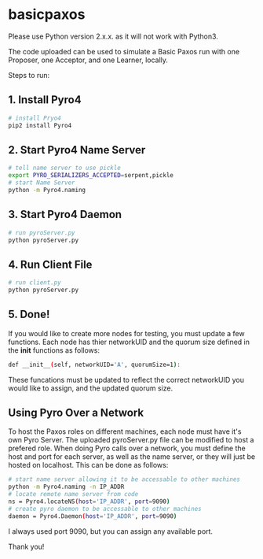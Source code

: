 # basicpaxos

Please use Python version 2.x.x. as it will not work with Python3.

The code uploaded can be used to simulate a Basic Paxos run with one Proposer, one Acceptor, and one Learner, locally.

Steps to run:
## 1. Install Pyro4
``` bash
# install Pryo4
pip2 install Pyro4
```
## 2. Start Pyro4 Name Server
``` bash
# tell name server to use pickle
export PYRO_SERIALIZERS_ACCEPTED=serpent,pickle
# start Name Server
python -m Pyro4.naming
```
## 3. Start Pyro4 Daemon
``` bash
# run pyroServer.py
python pyroServer.py
```

## 4. Run Client File
``` bash
# run client.py
python pyroServer.py
```

## 5. Done!

If you would like to create more nodes for testing, you must update a few functions. Each node has thier networkUID and the quorum size defined in the __init__ functions as follows:
``` bash
def __init__(self, networkUID='A', quorumSize=1):
```
These funcations must be updated to reflect the correct networkUID you would like to assign, and the updated quorum size.

## Using Pyro Over a Network
To host the Paxos roles on different machines, each node must have it's own Pyro Server. The uploaded pyroServer.py file can be modified to host a prefered role.
When doing Pyro calls over a network, you must define the host and port for each server, as well as the name server, or they will just be hosted on localhost.
This can be done as follows:
``` bash
# start name server allowing it to be accessable to other machines
python -m Pyro4.naming -n IP_ADDR
# locate remote name server from code
ns = Pyro4.locateNS(host='IP_ADDR', port=9090)
# create pyro daemon to be accessable to other machines
daemon = Pyro4.Daemon(host='IP_ADDR', port=9090)
```

I always used port 9090, but you can assign any available port.

Thank you!
